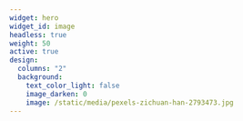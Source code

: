 ```yaml
---
widget: hero
widget_id: image
headless: true
weight: 50
active: true
design:
  columns: "2"
  background:
    text_color_light: false
    image_darken: 0
    image: /static/media/pexels-zichuan-han-2793473.jpg
---
```

